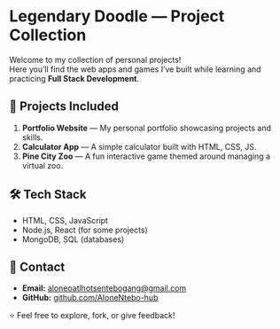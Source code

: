 

# Legendary Doodle — Project Collection 

Welcome to my collection of personal projects!  
Here you’ll find the web apps and games I’ve built while learning and practicing **Full Stack Development**.

## 📂 Projects Included
1. **Portfolio Website** — My personal portfolio showcasing projects and skills.  
2. **Calculator App** — A simple calculator built with HTML, CSS, JS.  
3. **Pine City Zoo** — A fun interactive game themed around managing a virtual zoo.  

## 🛠️ Tech Stack
- HTML, CSS, JavaScript
- Node.js, React (for some projects)
- MongoDB, SQL (databases)

## 📧 Contact
- **Email:** [aloneoatlhotsentebogang@gmail.com](mailto:aloneoatlhotsentebogang@gmail.com)  
- **GitHub:** [github.com/AloneNtebo-hub](https://github.com/AloneNtebo-hub)  

⭐️ Feel free to explore, fork, or give feedback!
